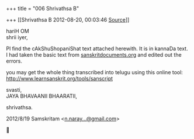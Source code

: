 +++
title = "006 Shrivathsa B"

+++
[[Shrivathsa B	2012-08-20, 00:03:46 [Source](https://groups.google.com/g/samskrita/c/n3CKUueclqA)]]



hariH OM  
shrii iyer,  
  
 Pl find the cAkShuShopaniShat text attached herewith. It is in kannaDa text. I had taken the basic text from [sanskritdocuments.org](http://sanskritdocuments.org) and edited out the errors.  
  
 you may get the whole thing transcribed into telugu using this online tool:  
<http://www.learnsanskrit.org/tools/sanscript>

  
  
svasti,  
 JAYA BHAVAANII BHAARATII,  

shrivathsa.  
  

2012/8/19 Samskritam \<[n.naray...@gmail.com]()\>



